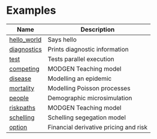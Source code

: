 # Examples

| Name     | Description
|----------|-------------
| [hello_world]() | Says hello
| [diagnostics]() | Prints diagnostic information
| [test]() | Tests parallel execution
| [competing]() | MODGEN Teaching model
| [disease]() | Modelling an epidemic
| [mortality]() | Modelling Poisson processes
| [people]() | Demographic microsimulation
| [riskpaths]() | MODGEN Teaching model
| [schelling]() | Schelling segegation model
| [option]() | Financial derivative pricing and risk